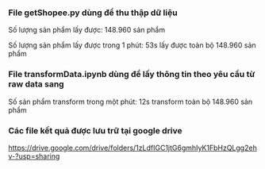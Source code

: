 ### File getShopee.py dùng để thu thập dữ liệu

Số lượng sản phẩm lấy được: 148.960 sản phẩm

Số lượng sản phẩm lấy được trong 1 phút: 53s lấy được toàn bộ 148.960 sản phẩm

### File transformData.ipynb dùng để lấy thông tin theo yêu cầu từ raw data sang

Số sản phẩm transform trong một phút: 12s transform toàn bộ 148.960 sản phẩm

### Các file kết quả được lưu trữ tại google drive

https://drive.google.com/drive/folders/1zLdfIGC1jtG6gmhIyK1FbHzQLgg2ehv-?usp=sharing
